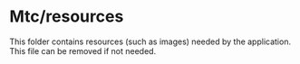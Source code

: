 # Mtc/resources

This folder contains resources (such as images) needed by the application. This file can
be removed if not needed.
